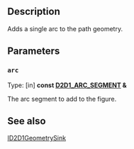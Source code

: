 ## Description

Adds a single arc to the path geometry.

## Parameters

### `arc`

Type: [in] **const [D2D1_ARC_SEGMENT](https://learn.microsoft.com/windows/win32/api/d2d1/ns-d2d1-d2d1_arc_segment) &**

The arc segment to add to the figure.

## See also

[ID2D1GeometrySink](https://learn.microsoft.com/windows/win32/api/d2d1/nn-d2d1-id2d1geometrysink)